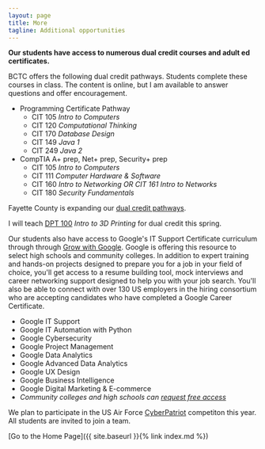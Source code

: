 ```yaml
---
layout: page
title: More
tagline: Additional opportunities
---
```

**Our students have access to numerous dual credit courses and adult ed certificates.**

BCTC offers the following dual credit pathways. Students complete these courses in class. The content is online, but I am available to answer questions and offer encouragement.

* Programming Certificate Pathway
  * CIT 105 *Intro to Computers*
  * CIT 120 *Computational Thinking*
  * CIT 170 *Database Design*
  * CIT 149 *Java 1*
  * CIT 249 *Java 2*
* CompTIA A+ prep, Net+ prep, Security+ prep
  * CIT 105 *Intro to Computers*
  * CIT 111 *Computer Hardware & Software*
  * CIT 160 *Intro to Networking OR CIT 161 Intro to Networks*
  * CIT 180 *Security Fundamentals*

Fayette County is expanding our [dual credit pathways](https://sites.google.com/fayette.kyschools.us/fcps-dual-credit/home).

I will teach [DPT 100](https://docs.google.com/document/d/1xKCmSRuOJnwX1Sy_sEcJkh6G8xEw7_JK/edit?usp=sharing&ouid=115616065750392902647&rtpof=true&sd=true) *Intro to 3D Printing* for dual credit this spring.

Our students also have access to Google's IT Support Certificate curriculum through through [Grow with Google](https://grow.google/certificates/). Google is offering this resource to select high schools and community colleges. In addition to expert training and hands-on projects designed to prepare you for a job in your field of choice, you'll get access to a resume building tool, mock interviews and career networking support designed to help you with your job search. You'll also be able to connect with over 130 US employers in the hiring consortium who are accepting candidates who have completed a Google Career Certificate.

* Google IT Support
* Google IT Automation with Python
* Google Cybersecurity
* Google Project Management
* Google Data Analytics
* Google Advanced Data Analytics
* Google UX Design
* Google Business Intelligence
* Google Digital Marketing & E-commerce
* *Community colleges and high schools can [request free access](https://grow.google/certificates-edu/?utm_source=gDigital&utm_medium=emprowebsite&utm_campaign=certs&utm_content=he&utm_term=)*

We plan to participate in the US Air Force [CyberPatriot](https://www.uscyberpatriot.org/home) competiton this year. All students are invited to join a team.

[Go to the Home Page]({{ site.baseurl }}{% link index.md %})